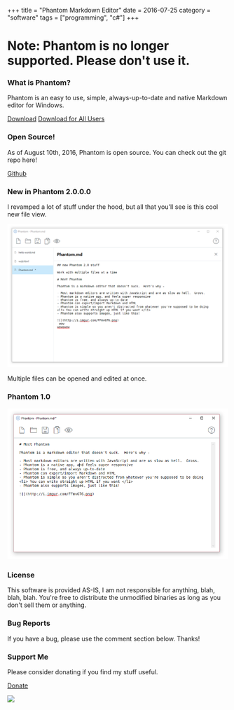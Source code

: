 +++
title = "Phantom Markdown Editor"
date = 2016-07-25
category = "software"
tags = ["programming", "c#"]
+++

# Note: Phantom is no longer supported.  Please don't use it.

### What is Phantom?

Phantom is an easy to use, simple, always-up-to-date and native Markdown editor for Windows.

<a href="/files/phantom/Setup.exe" class="button">Download</a> <a href="/files/phantom/Setup.msi" class="button">Download for All Users</a>


### Open Source!

As of August 10th, 2016, Phantom is open source.  You can check out the git repo here!

<a href="https://github.com/piedoom/Phantom" class="button">Github</a> 


### New in Phantom 2.0.0.0

I revamped a lot of stuff under the hood, but all that you'll see is this cool new file view. 

![](/images/phantom/ue3ZyFM.png)

Multiple files can be opened and edited at once.  

### Phantom 1.0

![](/images/phantom/phantom.png)

### License

This software is provided AS-IS, I am not responsible for anything, blah, blah, blah.  You're free to distribute the unmodified binaries as long as you don't sell them or anything.

### Bug Reports

If you have a bug, please use the comment section below.  Thanks!

### Support Me

Please consider donating if you find my stuff useful.

<a href="/donate/" class="button">Donate</a>

![](/content/images/2016/07/Animation-1.gif)